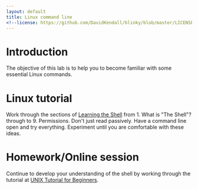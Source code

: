 ```yaml
---
layout: default
title: Linux command line
<!--license: https://github.com/DavidKendall/blinky/blob/master/LICENSE-->
---
```


# Introduction

The objective of this lab is to help you to become familiar with some essential Linux commands.

# Linux tutorial


Work through the sections of [Learning the Shell](http://linuxcommand.org/lc3_learning_the_shell.php) from 1. What is "The Shell"?
   through to 9. Permissions. Don't just read passively. Have a command line open and try everything. Experiment until you are
   comfortable with these ideas.

# Homework/Online session   
Continue to develop your understanding of the shell by working through the tutorial at [UNIX Tutorial for Beginners](http://faculty.smu.edu/reynolds/unixtut/index.html).



